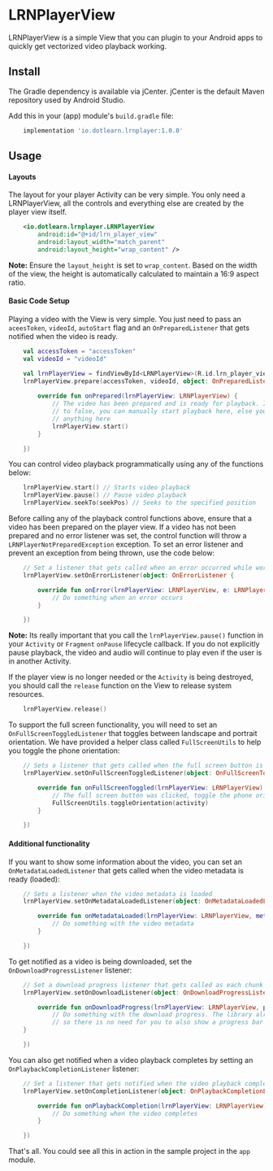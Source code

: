 # LRNPlayerView
LRNPlayerView is a simple View that you can plugin to your Android apps to quickly get vectorized video playback working.

## Install
The Gradle dependency is available via jCenter. jCenter is the default Maven repository used by Android Studio.

Add this in your (app) module's `build.gradle` file:
```groovy
    implementation 'io.dotlearn.lrnplayer:1.0.0'
```

## Usage

#### Layouts
The layout for your player Activity can be very simple. You only need a LRNPlayerView, all the controls and everything else are created by the player view itself.
```xml
    <io.dotlearn.lrnplayer.LRNPlayerView
        android:id="@+id/lrn_player_view"
        android:layout_width="match_parent"
        android:layout_height="wrap_content" />
```

<b>Note:</b> Ensure the `layout_height` is set to `wrap_content`. Based on the width of the view, the height is automatically calculated to maintain a 16:9 aspect ratio.

#### Basic Code Setup

Playing a video with the View is very simple. You just need to pass an `aceesToken`, `videoId`, `autoStart` flag and an `OnPreparedListener` that gets notified when the video is ready.
```kotlin
    val accessToken = "accessToken"
    val videoId = "videoId"

    val lrnPlayerView = findViewById<LRNPlayerView>(R.id.lrn_player_view)
    lrnPlayerView.prepare(accessToken, videoId, object: OnPreparedListener {
            
        override fun onPrepared(lrnPlayerView: LRNPlayerView) {
            // The video has been prepared and is ready for playback. If you set autoStart
            // to false, you can manually start playback here, else you don't have to do
            // anything here
            lrnPlayerView.start()
        }

    })
```

You can control video playback programmatically using any of the functions below:
```kotlin
    lrnPlayerView.start() // Starts video playback
    lrnPlayerView.pause() // Pause video playback
    lrnPlayerView.seekTo(seekPos) // Seeks to the specified position
```

Before calling any of the playback control functions above, ensure that a video has been prepared on the player view. If a video has not been prepared and no error listener was set, the control function will throw a `LRNPlayerNotPreparedException` exception. To set an error listener and prevent an exception from being thrown, use the code below:
```kotlin
    // Set a listener that gets called when an error occurred while working with the LRNPlayerView
    lrnPlayerView.setOnErrorListener(object: OnErrorListener {

        override fun onError(lrnPlayerView: LRNPlayerView, e: LRNPlayerException) {
            // Do something when an error occurs
        }

    })
```

<b>Note:</b> Its really important that you call the `lrnPlayerView.pause()` function in your `Activity` or `Fragment` `onPause` lifecycle callback. If you do not explicitly pause playback, the video and audio will continue to play even if the user is in another Activity.

If the player view is no longer needed or the `Activity` is being destroyed, you should call the `release` function on the View to release system resources.
```kotlin
    lrnPlayerView.release()
```

To support the full screen functionality, you will need to set an `OnFullScreenToggledListener` that toggles between landscape and portrait orientation. We have provided a helper class called `FullScreenUtils` to help you toggle the phone orientation:
```kotlin
    // Sets a listener that gets called when the full screen button is clicked
    lrnPlayerView.setOnFullScreenToggledListener(object: OnFullScreenToggledListener{

        override fun onFullScreenToggled(lrnPlayerView: LRNPlayerView) {
            // The full screen button was clicked, toggle the phone orientation
            FullScreenUtils.toggleOrientation(activity)
        }

    })
```

#### Additional functionality
If you want to show some information about the video, you can set an `OnMetadataLoadedListener` that gets called when the video metadata is ready (loaded):
```kotlin
    // Sets a listener when the video metadata is loaded
    lrnPlayerView.setOnMetadataLoadedListener(object: OnMetadataLoadedListener{

        override fun onMetadataLoaded(lrnPlayerView: LRNPlayerView, metadata: VideoMetadata) {
            // Do something with the video metadata
        }

    })
```

To get notified as a video is being downloaded, set the `OnDownloadProgressListener` listener:
```kotlin
    // Set a download progress listener that gets called as each chunk of the video is downloaded
    lrnPlayerView.setOnDownloadListener(object: OnDownloadProgressListener{

        override fun onDownloadProgress(lrnPlayerView: LRNPlayerView, progressPercent: Float) {
            // Do something with the download progress. The library already shows a progress bar
            // so there is no need for you to also show a progress bar
    }

    })
```

You can also get notified when a video playback completes by setting an `OnPlaybackCompletionListener` listener:
```kotlin
    // Set a listener that gets notified when the video playback completes
    lrnPlayerView.setOnCompletionListener(object: OnPlaybackCompletionListener {

        override fun onPlaybackCompletion(lrnPlayerView: LRNPlayerView) {
            // Do something when the video completes
        }

    })
```

That's all. You could see all this in action in the sample project in the `app` module.
